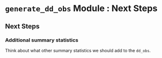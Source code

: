 # `generate_dd_obs` Module : Next Steps

## Next Steps

### Additional summary statistics

Think about what other summary statistics we should add to the `dd_obs`.
